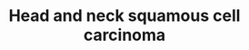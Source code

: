 ---
annotations:
- type: Disease Ontology
  value: head and neck carcinoma
authors:
- Khanspers
- Egonw
- DeSl
- Marvin M2
- MaintBot
- Eweitz
communities:
- CPTAC
description: HNSCC, which includes malignant squamous lesions arising in the oral
  cavity, larynx and pharynx, is the seventh most common cancer in the world. HNSCC
  has a remarkable multiplicity and diversity of genetic alterations. Most genomic
  alterations in HNSCC converge in a handful of molecular pathways resulting in cell
  cycle deregulation, genomic instability, cell differentiation defects, and persistent
  mitogenic signaling, the latter involving aberrant PI3K/mTOR pathway activation
  thereby rendering HNSCC responsive to PI3K/mTOR inhibitors.  Pathway is based on
  [https://europepmc.org/articles/PMC4348071 Fig 1 from Iglesias-Bartolome et al],
  [https://www.nature.com/articles/nature14129 Fig 5 from Li et al] and [https://clinicalgate.com/the-molecular-pathogenesis-of-head-and-neck-cancer/
  Fig 33-3 from Clinicalgate].   Description is modified from [https://europepmc.org/articles/PMC4348071
  Iglesias-Bartolome et al].
last-edited: 2021-05-22
organisms:
- Homo sapiens
redirect_from:
- /index.php/Pathway:WP4674
- /instance/WP4674
schema-jsonld:
- '@context': https://schema.org/
  '@id': https://wikipathways.github.io/pathways/WP4674.html
  '@type': Dataset
  creator:
    '@type': Organization
    name: WikiPathways
  description: HNSCC, which includes malignant squamous lesions arising in the oral
    cavity, larynx and pharynx, is the seventh most common cancer in the world. HNSCC
    has a remarkable multiplicity and diversity of genetic alterations. Most genomic
    alterations in HNSCC converge in a handful of molecular pathways resulting in
    cell cycle deregulation, genomic instability, cell differentiation defects, and
    persistent mitogenic signaling, the latter involving aberrant PI3K/mTOR pathway
    activation thereby rendering HNSCC responsive to PI3K/mTOR inhibitors.  Pathway
    is based on [https://europepmc.org/articles/PMC4348071 Fig 1 from Iglesias-Bartolome
    et al], [https://www.nature.com/articles/nature14129 Fig 5 from Li et al] and
    [https://clinicalgate.com/the-molecular-pathogenesis-of-head-and-neck-cancer/
    Fig 33-3 from Clinicalgate].   Description is modified from [https://europepmc.org/articles/PMC4348071
    Iglesias-Bartolome et al].
  keywords:
  - REL
  - HRAS
  - EIF4E
  - FGFR3
  - RICTOR
  - CDK4
  - CDKN1A
  - CSMD3
  - FAT1
  - NOTCH1
  - CCND1
  - p16 INK4a
  - mTOR inhibitors
  - HPV E7
  - IRF6
  - CUL3
  - E2F1
  - VEGFA
  - NFKB1
  - GAB1
  - rapamycin
  - MIRLET7C
  - TERT
  - Cell cycle
  - PRKAA1
  - FGFR1
  - RELA
  - TP53
  - CASP8
  - RPTOR
  - PIK3CG
  - IGF1R
  - FGFR2
  - TGFBR2
  - RHEB
  - NRAS
  - KRAS
  - metformin
  - TRAF3
  - PIK3CA
  - PRKAA2
  - CTNNB1
  - AKT3
  - (CDKN2A)
  - PI3K inhibitors
  - PDPK1
  - SESN2
  - RPS6
  - MLST8
  - FKBP1A
  - NFE2L2
  - TSC1
  - BIRC2
  - RB1
  - EGFR
  - NUMB
  - PIP3
  - TSC2
  - NOTCH2
  - PIK3R5
  - PIK3R1
  - PTEN
  - NFKB2
  - AKT2
  - STK11
  - AJUBA
  - 'p14 ARF '
  - RPS6KB2
  - EIF4EBP1
  - DDIT4
  - Apoptosis
  - CDK6
  - AKT1
  - MTOR
  - MAPKAP1
  - FADD
  - TP63
  - MAML1
  - PIK3CB
  - SMAD4
  - ERBB2
  - PIK3R2
  - HPV E6
  - SESN1
  - KEAP1
  license: CC0
  name: Head and neck squamous cell carcinoma
seo: CreativeWork
title: Head and neck squamous cell carcinoma
wpid: WP4674
---